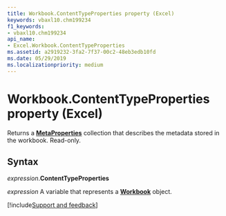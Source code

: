 ```yaml
---
title: Workbook.ContentTypeProperties property (Excel)
keywords: vbaxl10.chm199234
f1_keywords:
- vbaxl10.chm199234
api_name:
- Excel.Workbook.ContentTypeProperties
ms.assetid: a2919232-3fa2-7f37-00c2-48eb3edb10fd
ms.date: 05/29/2019
ms.localizationpriority: medium
---
```



# Workbook.ContentTypeProperties property (Excel)

Returns a **[MetaProperties](Office.MetaProperties.md)** collection that describes the metadata stored in the workbook. Read-only.


## Syntax

_expression_.**ContentTypeProperties**

_expression_ A variable that represents a **[Workbook](Excel.Workbook.md)** object.




[!include[Support and feedback](~/includes/feedback-boilerplate.md)]